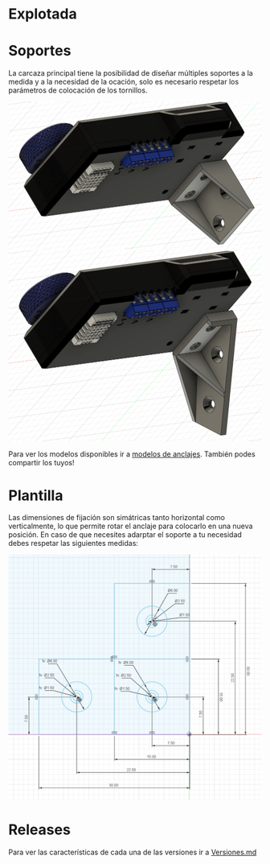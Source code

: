 # Explotada

# Soportes
La carcaza principal tiene la posibilidad de diseñar múltiples soportes a la medida y a la necesidad de la ocación, solo es necesario respetar los parámetros de colocación de los tornillos.

![Anclaje modelo 1](./Anclajes/Carcasa%20Enclosure3D%20Anclaje%201.png)
![Anclaje modelo 2](./Anclajes/Carcasa%20Enclosure3D%20Anclaje%202.png)

Para ver los modelos disponibles ir a [modelos de anclajes](./Anclajes/README.md). También podes compartir los tuyos!


# Plantilla
Las dimensiones de fijación son simátricas tanto horizontal como verticalmente, lo que permite rotar el anclaje para colocarlo en una nueva posición. En caso de que necesites adarptar el soporte a tu necesidad debes respetar las siguientes medidas:

![Template anclajes](./Anclajes/Carcasa%20Enclosure3D%20Template%20anclaje.png)


# Releases
Para ver las características de cada una de las versiones ir a [Versiones.md](./Versiones.md)
